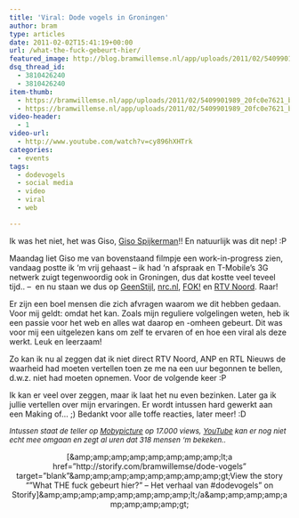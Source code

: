 ```yaml
---
title: 'Viral: Dode vogels in Groningen'
author: bram
type: articles
date: 2011-02-02T15:41:19+00:00
url: /what-the-fuck-gebeurt-hier/
featured_image: http://blog.bramwillemse.nl/app/uploads/2011/02/5409901989_20fc0e7621_b.jpeg
dsq_thread_id:
  - 3810426240
  - 3810426240
item-thumb:
  - https://bramwillemse.nl/app/uploads/2011/02/5409901989_20fc0e7621_b.jpeg
  - https://bramwillemse.nl/app/uploads/2011/02/5409901989_20fc0e7621_b.jpeg
video-header:
  - 1
video-url:
  - http://www.youtube.com/watch?v=cy896hXHTrk
categories:
  - events
tags:
  - dodevogels
  - social media
  - video
  - viral
  - web

---
```

<p class="lead" style="text-align: left;">
  Ik was het niet, het was Giso, <a title="Giso Spijkerman maakt gave special effects en filmpjes!" href="http://www.gisospijkerman.nl" target="_blank">Giso Spijkerman</a>!! En natuurlijk was dit nep! :P
</p>

<p class="lead">
  <!--more-->
</p>

Maandag liet Giso me van bovenstaand filmpje een work-in-progress zien, vandaag postte ik &#8216;m vrij gehaast &#8211; ik had &#8216;n afspraak en T-Mobile&#8217;s 3G netwerk zuigt tegenwoordig ook in Groningen, dus dat kostte veel teveel tijd.. &#8211;  en nu staan we dus op <a title="GeenStijil over Bram Willemse en dode vogels" href="http://www.geenstijl.nl/mt/archieven/2011/02/doodvallende_vogels_nu_ook_in.html" target="_blank">GeenStijl</a>, <a title="Ook Nederlandse vogels vallen nu dood neer (hoax) - NRC.nl" href="http://www.nrc.nl/nieuws/2011/02/02/ook-nederlandse-vogels-vallen-nu-dood-neer/" target="_blank">nrc.nl</a>, <a title="Dode Vogels op FOK!" href="http://frontpage.fok.nl/nieuws/427782/1/1/50/upd-vogels-vallen-massaal-dood-neer.html" target="_blank">FOK!</a> en [RTV Noord][1]. Raar!

Er zijn een boel mensen die zich afvragen waarom we dit hebben gedaan. Voor mij geldt: omdat het kan. Zoals mijn reguliere volgelingen weten, heb ik een passie voor het web en alles wat daarop en -omheen gebeurt. Dit was voor mij een uitgelezen kans om zelf te ervaren of en hoe een viral als deze werkt. Leuk en leerzaam!

Zo kan ik nu al zeggen dat ik niet direct RTV Noord, ANP en RTL Nieuws de waarheid had moeten vertellen toen ze me na een uur begonnen te bellen, d.w.z. niet had moeten opnemen. Voor de volgende keer :P

Ik kan er veel over zeggen, maar ik laat het nu even bezinken. Later ga ik jullie vertellen over mijn ervaringen. Er wordt intussen hard gewerkt aan een Making of&#8230; ;) Bedankt voor alle toffe reacties, later meer! :D

<p style="text-align: left;">
  <span style="font-size: small;"><em>Intussen staat de teller op </em><em><a title="17.000+ views op Mobypicture" href="http://www.mobypicture.com/user/bramwillemse/view/8629200" target="_blank">Mobypicture</a></em><em> op 17.000 views, </em><em><a href="http://www.youtube.com/watch?v=cy896hXHTrk" target="_blank">YouTube</a></em><em> kan er nog niet echt mee omgaan en zegt al uren dat 318 mensen &#8216;m bekeken..</em></span>
</p>

<p style="text-align: center;">
  <noscript>
    [&amp;amp;amp;amp;amp;amp;amp;amp;amp;lt;a href=&#8221;http://storify.com/bramwillemse/dode-vogels&#8221; target=&#8221;blank&#8221;&amp;amp;amp;amp;amp;amp;amp;amp;amp;gt;View the story &#8220;&#8221;What THE fuck gebeurt hier?&#8221; &#8211; Het verhaal van #dodevogels&#8221; on Storify]&amp;amp;amp;amp;amp;amp;amp;amp;amp;lt;/a&amp;amp;amp;amp;amp;amp;amp;amp;amp;gt;
  </noscript>
</p>

 [1]: http://rtvnoord.nl/nieuws/nieuws.asp?pid=98151